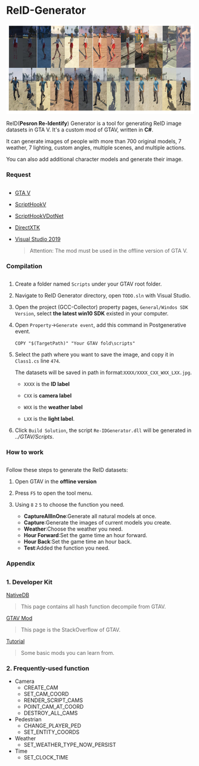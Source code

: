 # ReID-Generator #

![Generator Example](https://github.com/YGJsGitHub/ReID-Generator/blob/master/IMG/2019-07-19_114700.png)

ReID(**Pesron Re-Identify**) Generator is a tool for generating ReID image datasets in GTA V. It's a custom mod of GTAV, written in **C#**.

It can generate images of people with more than 700 original models, 7 weather, 7 lighting, custom angles, multiple scenes, and multiple actions.

You can also add additional character models and generate their image.

### Request ###

##  ##

- [GTA V](https://grandtheftauto.net/gta5)
- [ScriptHookV](http://www.dev-c.com/gtav/scripthookv/)
- [ScriptHookVDotNet](https://github.com/crosire/scripthookvdotnet/releases)
- [DirectXTK](https://github.com/Microsoft/DirectXTK)
- [Visual Studio 2019](https://visualstudio.microsoft.com/zh-hans/vs/)

	> Attention: The mod must be used in the offline version of GTA V.

### Compilation ###

##  ##

1. Create a folder named `Scripts` under your GTAV root folder.


2. Navigate to ReID Generator directory, open `TODO.sln` with Visual Studio.


3. Open the project (GCC-Collector) property pages, `General/Windos SDK Version`, select **the latest win10 SDK** existed in your computer.


4. Open `Property`->`Generate event`, add this command in Postgenerative event.

 	`COPY "$(TargetPath)" "Your GTAV fold\scripts"`


5. Select the path where you want to save the image, and copy it in `Class1.cs` line `474`.

	The datasets will be saved in path in format:`XXXX/XXXX_CXX_WXX_LXX.jpg`.


	-  `XXXX` is the **ID label**


	-  `CXX` is **camera label**


	-  `WXX` is the **weather label**


	-  `LXX` is the **light label**.


5. Click `Build Solution`, the script `Re-IDGenerator.dll` will be generated in *../GTAV/Scripts*.

### How to work ###

##  ##

Follow these steps to generate the ReID datasets:

1. Open GTAV in the **offline version**


2. Press `F5` to open the tool menu.


3. Using `8` `2` `5` to choose the function you need.
	* **CaptureAllInOne**:Generate all natural models at once.
	* **Capture**:Generate the images of current models you create.
	* **Weather**:Choose the weather you need.
	* **Hour Forward**:Set the game time an hour forward.
	* **Hour Back**:Set the game time an hour back.
	* **Test**:Added the function you need.

### Appendix ##

##  ##

### 1. Developer Kit ###

[NativeDB](http://dev-c.com/nativedb/)
> This page contains all hash function decompile from GTAV. 

[GTAV Mod](https://www.gta5-mods.com/)
> This page is the StackOverflow of GTAV.

[Tutorial](https://github.com/libertylocked/GTAVMods)
> Some basic mods you can learn from.

### 2. Frequently-used function ###

- Camera
	- CREATE_CAM
	- SET_CAM_COORD
	- RENDER_SCRIPT_CAMS
	- POINT_CAM_AT_COORD
	- DESTROY_ALL_CAMS
- Pedestrian
	- CHANGE_PLAYER_PED
	- SET_ENTITY_COORDS
- Weather
	- SET_WEATHER_TYPE_NOW_PERSIST
- Time
	- SET_CLOCK_TIME
